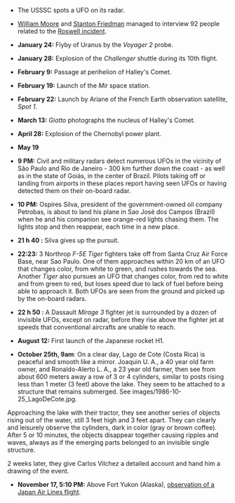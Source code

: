 ﻿
- The USSSC spots a UFO on its radar.


-   [William Moore](MooreWilliamLeonard.html) and [Stanton
    Friedman](FriedmanStanton.html) managed to interview 92 people related to the [Roswell incident](1947-07-02_Roswell.html).


-   **January 24:** Flyby of Uranus by the *Voyager 2* probe.


-   **January 28:** Explosion of the *Challenger* shuttle during its 10th flight.


-   **February 9:** Passage at perihelion of Halley's Comet.


-   **February 19:** Launch of the *Mir* space station.


-   **February 22:** Launch by Ariane of the French Earth observation satellite, *Spot 1*.


-   **March 13:** *Giotto* photographs the nucleus of Halley's Comet.


-   **April 28:** Explosion of the Chernobyl power plant.


- **May 19**


-   **9 PM:** Civil and military radars detect numerous UFOs in the vicinity of São Paulo and Rio de Janeiro - 300 km further down the coast - as well as in the state of Goiás, in the center of Brazil. Pilots taking off or landing from airports in these places report having seen UFOs or having detected them on their on-board radar.


-   **10 PM:** Ospires Silva, president of the government-owned oil company Petrobas, is about to land his plane in Sao José dos Campos (Brazil) when he and his companion see orange-red lights chasing them. The lights stop and then reappear, each time in a new place.


-   **21 h 40 :** Silva gives up the pursuit.


-   **22:23:** 3 Northrop *F-5E Tiger* fighters take off from Santa Cruz Air Force Base, near Sao Paulo. One of them approaches within 20 km of an UFO that changes color, from white to green, and rushes towards the sea. Another *Tiger* also pursues an UFO that changes color, from red to white and from green to red, but loses speed due to lack of fuel before being able to approach it. Both UFOs are seen from the ground and picked up by the on-board radars.


-   **22 h 50 :** A Dassault *Mirage 3* fighter jet is surrounded by
    a dozen of invisible UFOs, except on radar, before they rise
    above the fighter jet at speeds that conventional aircrafts are
    unable to reach.


-   **August 12:** First launch of the Japanese rocket H1.

    
-  **October 25th, 9am**: On a clear day, Lago de Cote (Costa Rica) is peaceful and smooth like a mirror. Joaquin U. A., a 40 year old farm owner, and Ronaldo-Alerto L. A., a 23 year old farmer, then see from about 600 meters away a row of 3 or 4 cylinders, similar to posts rising less than 1 meter (3 feet) above the lake. They seem to be attached to a structure that remains submerged. See images/1986-10-25_LagoDeCote.jpg.

Approaching the lake with their tractor, they see another series of objects rising out of the water, still 3 feet high and 3 feet apart. They can clearly and leisurely observe the cylinders, dark in color (gray or brown coffee). After 5 or 10 minutes, the objects disappear together causing ripples and waves, always as if the emerging parts belonged to an invisible single structure.

2 weeks later, they give Carlos Vilchez a detailed account and hand him a drawing of the event.


-   **November 17, 5:10 PM:** Above Fort Yukon (Alaska), [observation of a Japan Air Lines flight](1986-11-17_TerauchiKenju.html).
